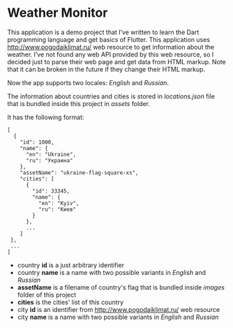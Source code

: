 # Weather Monitor

This application is a demo project that I’ve written to learn the Dart programming language and get basics of Flutter.
This application uses http://www.pogodaiklimat.ru/ web resource to get information about the weather.
I’ve not found any web API provided by this web resource, so I decided just to parse their web page and get data from HTML markup.
Note that it can be broken in the future if they change their HTML markup.    

Now the app supports two locales: *English* and *Russian*.

The information about countries and cities is stored in *locations.json* file that is bundled inside this project in *assets* folder.

It has the following format:

```
[
  {
    "id": 1000,
    "name": {
      "en": "Ukraine",
      "ru": "Украина"
    },
    "assetName": "ukraine-flag-square-xs",
    "cities": [
      {
        "id": 33345,
        "name": {
          "en": "Kyiv",
          "ru": "Киев"
        }
      },
      ...
    ]
 },
 ...
]
```

* country **id** is a just arbitrary identifier
* country **name** is a name with two possible variants in *English* and *Russian* 
* **assetName** is a filename of country's flag that is bundled inside *images* folder of this project
* **cities** is the cities' list of this country
* city **id** is an identifier from http://www.pogodaiklimat.ru/ web resource
* city **name** is a name with two possible variants in *English* and *Russian*
